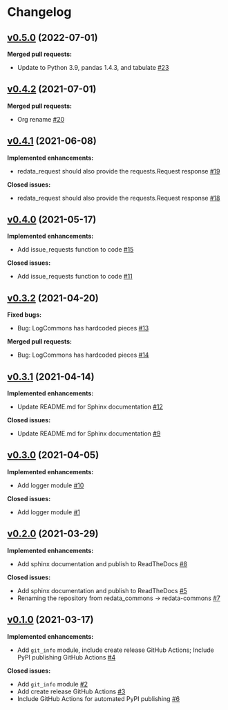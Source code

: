 # Changelog

## [v0.5.0](https://github.com/UAL-RE/redata-commons/tree/v0.5.0) (2022-07-01)

**Merged pull requests:**
 - Update to Python 3.9, pandas 1.4.3, and tabulate [#23](https://github.com/UAL-RE/redata-commons/pull/23)


## [v0.4.2](https://github.com/UAL-RE/redata-commons/tree/v0.4.2) (2021-07-01)

**Merged pull requests:**
 - Org rename [#20](https://github.com/UAL-RE/redata-commons/pull/20)


## [v0.4.1](https://github.com/UAL-RE/redata-commons/tree/v0.4.1) (2021-06-08)

**Implemented enhancements:**
 - redata_request should also provide the requests.Request response [#19](http://github.com/UAL-RE/redata-commons/pull/19)

**Closed issues:**
 - redata_request should also provide the requests.Request response [#18](http://github.com/UAL-RE/redata-commons/issues/18)


## [v0.4.0](https://github.com/UAL-RE/redata-commons/tree/v0.4.0) (2021-05-17)

**Implemented enhancements:**
 - Add issue_requests function to code [#15](http://github.com/UAL-RE/redata-commons/pull/15)

**Closed issues:**
 - Add issue_requests function to code [#11](http://github.com/UAL-RE/redata-commons/issues/11)


## [v0.3.2](https://github.com/UAL-RE/redata-commons/tree/v0.3.2) (2021-04-20)

**Fixed bugs:**
 - Bug: LogCommons has hardcoded pieces [#13](http://github.com/UAL-RE/redata-commons/issues/13)

**Merged pull requests:**
 - Bug: LogCommons has hardcoded pieces [#14](http://github.com/UAL-RE/redata-commons/pull/14)


## [v0.3.1](https://github.com/UAL-RE/redata-commons/tree/v0.3.1) (2021-04-14)

**Implemented enhancements:**
 - Update README.md for Sphinx documentation [#12](http://github.com/UAL-RE/redata-commons/pull/12)

**Closed issues:**
 - Update README.md for Sphinx documentation [#9](http://github.com/UAL-RE/redata-commons/issues/9)


## [v0.3.0](https://github.com/UAL-RE/redata-commons/tree/v0.3.0) (2021-04-05)

**Implemented enhancements:**
 - Add logger module [#10](http://github.com/UAL-RE/redata-commons/pull/10)

**Closed issues:**
 - Add logger module [#1](http://github.com/UAL-RE/redata-commons/issues/1)


## [v0.2.0](https://github.com/UAL-RE/redata-commons/tree/v0.2.0) (2021-03-29)

**Implemented enhancements:**
 - Add sphinx documentation and publish to ReadTheDocs [#8](http://github.com/UAL-RE/redata-commons/pull/8)

**Closed issues:**
 - Add sphinx documentation and publish to ReadTheDocs [#5](http://github.com/UAL-RE/redata-commons/issues/5)
 - Renaming the repository from redata_commons -> redata-commons [#7](http://github.com/UAL-RE/redata-commons/issues/7)


## [v0.1.0](https://github.com/UAL-RE/redata-commons/tree/v0.1.0) (2021-03-17)

**Implemented enhancements:**
 - Add `git_info` module, include create release GitHub Actions; Include PyPI
   publishing GitHub Actions [#4](github.com/UAL-RE/redata-commons/pull/4)

**Closed issues:**
 - Add `git_info` module [#2](http://github.com/UAL-RE/redata-commons/issues/2)
 - Add create release GitHub Actions [#3](http://github.com/UAL-RE/redata-commons/issues/3)
 - Include GitHub Actions for automated PyPI publishing [#6](http://github.com/UAL-RE/redata-commons/issues/2)
   
<!-- TEMPLATE
## [vXX.YY.ZZ](https://github.com/UAL-RE/redata-commons/tree/vXX.YY.ZZ) (YYYY-MM-DD)

**Implemented enhancements:**
 - `______` [#XX](http://github.com/UAL-RE/redata-commons/pull/XX)

**Fixed bugs:**
 - `______` [#XX](https://github.com/UAL-RE/redata-commons/issues/XX)

**Closed issues:**
 - `______` [#XX](https://github.com/UAL-RE/redata-commons/issues/XX)

**Merged pull requests:**
 - `______` [#XX](https://github.com/UAL-RE/redata-commons/pull/XX)

-->
